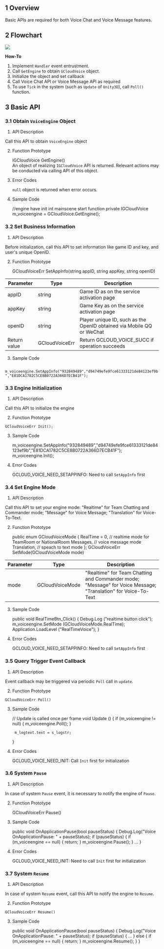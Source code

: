 ## 1 Overview
Basic APIs are required for both Voice Chat and Voice Message features.

## 2 Flowchart

![](https://mc.qcloudimg.com/static/img/d709f155acaeb336df5ee93ddc708105/2.png)

**How-To**   
1. Implement `Handler` event entrustment.  
2. Call `GetEngine` to obtain `GCloudVoice` object.  
3. Initialize the object and set callback  
4. Call Voice Chat API or Voice Message API as required
5. To use `Tick` in the system (such as `Update` of `Unity3D`), call `Poll()` function.


## 3 Basic API

### 3.1 Obtain `VoiceEngine` Object
1. API Description

Call this API to obtain `VoiceEngine` object

2. Function Prototype

    IGCloudVoice GetEngine()   
    An object of realizing `IGCloudVoice` API  is returned. Relevant actions may be conducted via calling API of this object.

3. Error Codes

   `null` object is returned when error occurs.

4. Sample Code

      //engine have init int mainscene start function
      private IGCloudVoice m_voiceengine = GCloudVoice.GetEngine(); 
### 3.2 Set Business Information
1. API Description

Before initialization, call this API to set information like game ID and key, and user's unique OpenID.

2. Function Prototype

      GCloudVoiceErr SetAppInfo(string appID, string appKey, string openID)
    
  | Parameter | Type | Description |
  |--|--|--|
  |appID|string| Game ID as on the service activation page|
  |appKey|string| Game Key as on the service activation page|
  |openID|string| Player unique ID, such as the OpenID obtained via Mobile QQ or WeChat|
  | Return value | GCloudVoiceErr | Return GCLOUD_VOICE_SUCC if operation succeeds |

3. Sample Code

 ` m_voiceengine.SetAppInfo("932849489","d94749efe9fce61333121de84123ef9b","E81DCA1782C5CE8B0722A366D7ECB41F");`
### 3.3 Engine Initialization

1. API Description 
 
Call this API to initialize the engine

2. Function Prototype  

  `GCloudVoiceErr Init();`  

3. Sample Code

      m_voiceengine.SetAppInfo("932849489","d94749efe9fce61333121de84123ef9b","E81DCA1782C5CE8B0722A366D7ECB41F");
      m_voiceengine.Init();
4. Error Codes

   GCLOUD_VOICE_NEED_SETAPPINFO: Need to call `SetAppInfo` first

### 3.4 Set Engine Mode
1. API Description 
   
Call this API to set your engine mode: "Realtime" for Team Chatting and Commander mode; "Message" for Voice Message; "Translation" for Voice-To-Text.

2. Function Prototype

      public enum GCloudVoiceMode
      {
      	RealTime = 0, // realtime mode for TeamRoom or NationalRoom
      	Messages, // voice message mode
      	Translation,  // speach to text mode
      };
      GCloudVoiceErr SetMode(GCloudVoiceMode mode)
    
  | Parameter | Type | Description |
  |--|--|--|
  | mode | GCloudVoiceMode | "Realtime" for Team Chatting and Commander mode; "Message" for Voice Message; "Translation" for Voice-To-Text 

3. Sample Code

      public void RealTimeBtn_Click()
      {
      	Debug.Log ("realtime button click");
      	m_voiceengine.SetMode (GCloudVoiceMode.RealTime);
      	Application.LoadLevel ("RealTimeVoice");
      }
4. Error Codes

   GCLOUD_VOICE_NEED_SETAPPINFO: Need to call `SetAppInfo` first

### 3.5 Query Trigger Event Callback
1. API Description  

Event callback may be triggered via periodic `Poll` call in `update`.

2. Function Prototype  

  `GCloudVoiceErr Poll()`

3. Sample Code  

      // Update is called once per frame
      void Update () {
      	if (m_voiceengine != null) {
      		m_voiceengine.Poll();
      	}
    
      	m_logtext.text = s_logstr;
      }
4. Error Codes

   GCLOUD_VOICE_NEED_INIT: Call `Init` first for initialization

### 3.6 System `Pause`
1. API Description
  
In case of system `Pause` event, it is necessary to notify the engine of `Pause`.

2. Function Prototype

      GCloudVoiceErr Pause()

3. Sample Code

      public void OnApplicationPause(bool pauseStatus)
      {
      	Debug.Log("Voice OnApplicationPause: " + pauseStatus);
      	if (pauseStatus)
      	{
      		if (m_voiceengine == null)
      		{
     	 		return;
      		}
      		m_voiceengine.Pause();
      	}
      	...
      }
4. Error Codes
    
      GCLOUD_VOICE_NEED_INIT: Need to call `Init` first for initialization

### 3.7 System `Resume`
1. API Description  

In case of system `Resume` event, call this API to notify the engine to `Resume`.

2. Function Prototype

  `GCloudVoiceErr Resume()`  

3. Sample Code  

      public void OnApplicationPause(bool pauseStatus)
      {
      	Debug.Log("Voice OnApplicationPause: " + pauseStatus);
      	if (pauseStatus)
      	{
      	...
     	}
      	else
      	{
      		if (m_voiceengine == null)
      		{
      		return;
      		}
      		m_voiceengine.Resume();
      	}
      }
